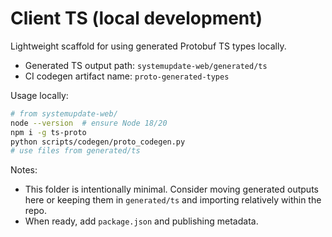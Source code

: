 # Client TS (local development)

Lightweight scaffold for using generated Protobuf TS types locally.

- Generated TS output path: `systemupdate-web/generated/ts`
- CI codegen artifact name: `proto-generated-types`

Usage locally:

```bash
# from systemupdate-web/
node --version  # ensure Node 18/20
npm i -g ts-proto
python scripts/codegen/proto_codegen.py
# use files from generated/ts
```

Notes:
- This folder is intentionally minimal. Consider moving generated outputs here or keeping them in `generated/ts` and importing relatively within the repo.
- When ready, add `package.json` and publishing metadata.
